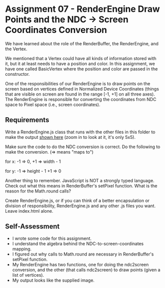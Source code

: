 Assignment 07 - RenderEngine Draw Points and the NDC -> Screen Coordinates Conversion
=====================================================================================
We have learned about the role of the RenderBuffer, the RenderEngine, and the Vertex.

We mentioned that a Vertex could have all kinds of information stored with it, but it at least needs to have a position and color. In this assignment, we have one called BasicVertex where the position and color are passed in the constructor.

One of the responsibilities of our RenderEngine is to draw points on the screen based on vertices defined in Normalized Device Coordinates (things that are visible on screen are found in the range [-1, +1] on all three axes). The RenderEngine is responsible for converting the coordinates from NDC space to Pixel space (i.e., screen coordinates).

## Requirements

Write a RenderEngine.js class that runs with the other files in this folder to make the output [shown here](07/ifiles/Points_5x5.png) (zoom in to look at it, it's only 5x5).

Make sure the code to do the NDC conversion is correct. Do the following to make the conversion.
(=> means "maps to")

for x: -1 => 0,
       +1 => width - 1

for y: -1 => height - 1
       +1 => 0

Another thing to remember. JavaScript is NOT a strongly typed language. Check out what this means in RenderBuffer's setPixel function. What is the reason for the Math.round calls?

Create RenderEngine.js, or if you can think of a better encapsulation or division of responsibility, RenderEngine.js and any other .js files you want. Leave index.html alone.

## Self-Assessment

* I wrote some code for this assignment.
* I understand the algebra behind the NDC-to-screen-coordinates mapping.
* I figured out why calls to Math.round are necessary in RenderBuffer's setPixel function.
* My RenderEngine has two functions, one for doing the ndc2screen conversion, and the other (that calls ndc2screen) to draw points (given a list of vertices).
* My output looks like the supplied image.
